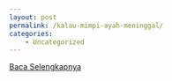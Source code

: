 ```yaml
---
layout: post
permalink: /kalau-mimpi-ayah-meninggal/
categories:
    - Uncategorized
---
```


[Baca Selengkapnya](/05)